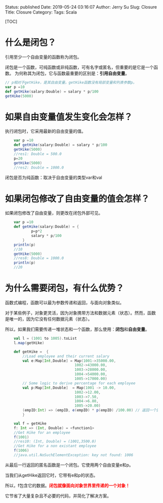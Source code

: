 Status: published
Date: 2019-05-24 03:16:07
Author: Jerry Su
Slug: Closure
Title: Closure
Category: 
Tags: Scala

[TOC]

# 什么是闭包？
引用至少一个自由变量的函数称为闭包。

闭包是一个函数，可纯函数或非纯函数，可有名字或匿名，但重要的是它是一个函数。 为何称其为闭包，它与函数最重要的区别是：**引用自由变量**。

```Scala
// p相对于getHike，是其自由变量。getHike函数没有局部变量和列表参数p。
var p =10
def getHike(salary:Double) = salary * p/100
getHike(5000)
```

# 如果自由变量值发生变化会怎样？
执行闭包时，它采用最新的自由变量的值。

```Scala
    var p =10
    def getHike(salary:Double) = salary * p/100
    getHike(5000)
    //res1: Double = 500.0
    p=20
    getHike(5000)
    //res2: Double = 1000.0    
```

闭包是否为纯函数：取决于自由变量的类型var和val
 
# 如果闭包修改了自由变量的值会怎样？
如果闭包修改了自由变量，则更改在闭包外部可见。

```Scala
    var p =10
    def getHike(salary:Double) = { 
            p=p*2
            salary * p/100
        }
    println(p)
    //10
    getHike(5000)
    //res8: Double = 1000.0
    println(p)
    //20    
```

# 为什么需要闭包，有什么优势？
函数式编程，函数可以最为参数传递和返回，与面向对象类似。

对于某些例子，对象更灵活，因为对象携带方法和数据元素（状态）。然而，函数是唯一的，因为它没有任何数据元素（状态）。

所以，如果我们需要传递一堆状态和一个函数，那么使用：**闭包**和**自由变量**。

```Scala
    val l = (1001 to 1005).toList
    l.map(getHike)     

    def getHike =  {
        //Load employee and their current salary
        val e:Map[Int,Double] = Map(1001->35000.00, 
                                1002->43000.00, 
                                1003->28000.00, 
                                1004->54000.00, 
                                1005->17000.00)
        // Some logic to derive percentage for each employee
        val p:Map[Int,Double]  = Map(1001 -> 10.00, 
                                1002->12.00, 
                                1003->7.50, 
                                1004->6.80, 
                                1005->20.00)
        (empID:Int) => (empID, e(empID) * p(empID) /100.00) // 返回一个匿名函数，即闭包
        }        

    val f = getHike
    f: Int => (Int, Double) = <function1>
    //Get Hike for an employee
    f(1001)
    //res10: (Int, Double) = (1001,3500.0)
    //Get Hike for a non existant employee
    f(1006)
    //java.util.NoSuchElementException: key not found: 1006     
```
从最后一行返回的匿名函数是一个闭包。它使用两个自由变量e和p。

当我们从getHike返回它时，它带有e和p的状态。

所以，f包含它的数据。<font color=red>**闭包就像面向对象世界里传递的一个对象！**</font>

它节省了大量复杂且不必要的代码，并简化了解决方案。